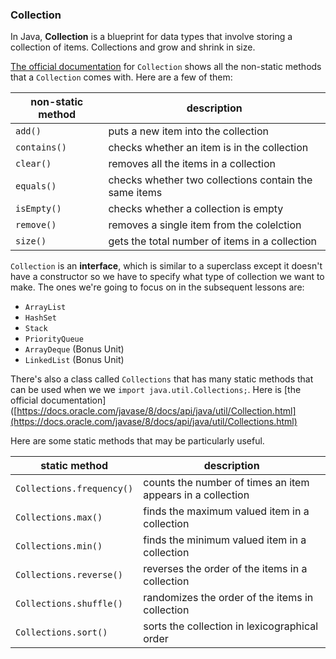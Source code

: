 <!-- # [Link to video.]() -->

### Collection

In Java, **Collection** is a blueprint for data types that involve storing a collection of items. Collections and grow and shrink in size.

[The official documentation](https://docs.oracle.com/javase/8/docs/api/java/util/Collection.html) for `Collection` shows all the non-static methods that a `Collection` comes with. Here are a few of them:

| non-static method | description | 
| --- | --- |
| `add()` | puts a new item into the collection |
| `contains()` | checks whether an item is in the collection |
| `clear()` | removes all the items in a collection|
| `equals()`| checks whether two collections contain the same items|
| `isEmpty()` | checks whether a collection is empty |
| `remove()` | removes a single item from the colelction |
| `size()` | gets the total number of items in a collection |

`Collection` is an **interface**, which is similar to a superclass except it doesn't have a constructor so we have to specify what type of collection we want to make. The ones we're going to focus on in the subsequent lessons are:

* `ArrayList`
* `HashSet`
* `Stack`
* `PriorityQueue`
* `ArrayDeque` (Bonus Unit)
* `LinkedList` (Bonus Unit)

There's also a class called `Collections` that has many static methods that can be used when we we `import java.util.Collections;`. Here is [the official documentation]([https://docs.oracle.com/javase/8/docs/api/java/util/Collection.html](https://docs.oracle.com/javase/8/docs/api/java/util/Collections.html)

Here are some static methods that may be particularly useful.

| static method | description |
| --- | --- |
| `Collections.frequency()` | counts the number of times an item appears in a collection |
| `Collections.max()` | finds the maximum valued item in a collection |
| `Collections.min()` | finds the minimum valued item in a collection |
| `Collections.reverse()` | reverses the order of the items in a collection |
| `Collections.shuffle()` | randomizes the order of the items in collection |
| `Collections.sort()` | sorts the collection in lexicographical order |
